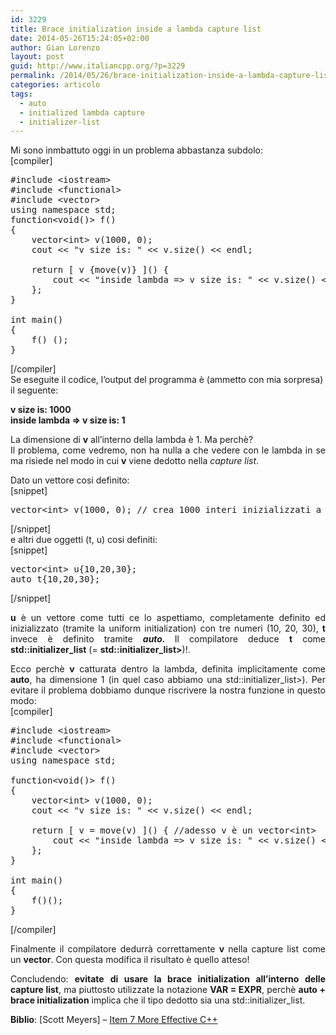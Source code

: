 ```yaml
---
id: 3229
title: Brace initialization inside a lambda capture list
date: 2014-05-26T15:24:05+02:00
author: Gian Lorenzo
layout: post
guid: http://www.italiancpp.org/?p=3229
permalink: /2014/05/26/brace-initialization-inside-a-lambda-capture-list/
categories: articolo
tags:
  - auto
  - initialized lambda capture
  - initializer-list
---
```

Mi sono inmbattuto oggi in un problema abbastanza subdolo:  
[compiler]

<pre>#include &lt;iostream&gt;
#include &lt;functional&gt;
#include &lt;vector&gt;
using namespace std;
function&lt;void()&gt; f()
{
    vector&lt;int&gt; v(1000, 0);
    cout &lt;&lt; "v size is: " &lt;&lt; v.size() &lt;&lt; endl;

    return [ v {move(v)} ]() {
        cout &lt;&lt; "inside lambda =&gt; v size is: " &lt;&lt; v.size() &lt;&lt; endl;
    };
}

int main()
{
    f() ();
}</pre>

[/compiler]  
Se eseguite il codice, l&#8217;output del programma è (ammetto con mia sorpresa) il seguente:

**v size is: 1000**  
**inside lambda => v size is: 1**

<p style="text-align: justify;">
  La dimensione di <strong>v</strong> all&#8217;interno della lambda è 1. Ma perchè?<br /> Il problema, come vedremo, non ha nulla a che vedere con le lambda in se ma risiede nel modo in cui <strong>v</strong> viene dedotto nella <em>capture list</em>.
</p>

Dato un vettore cosi definito:  
[snippet]

<pre>vector&lt;int&gt; v(1000, 0); // crea 1000 interi inizializzati a 0</pre>

[/snippet]  
e altri due oggetti (t, u) cosi definiti:  
[snippet]

<pre>vector&lt;int&gt; u{10,20,30};
auto t{10,20,30};</pre>

[/snippet]

<p style="text-align: justify;">
  <strong>u</strong> è un vettore come tutti ce lo aspettiamo, completamente definito ed inizializzato (tramite la uniform initialization) con tre numeri (10, 20, 30), <strong>t</strong> invece è definito tramite <em><strong>auto. </strong></em>Il compilatore deduce <strong>t</strong> come <strong>std::initializer_list<decltype(v)></strong> (= <strong>std::initializer_list<vector<int>></strong>)!.
</p>

<p style="text-align: justify;">
  Ecco perchè <strong>v</strong> catturata dentro la lambda, definita implicitamente come <strong>auto</strong>, ha dimensione 1 (in quel caso abbiamo una std::initializer_list<vector<int>>). Per evitare il problema dobbiamo dunque riscrivere la nostra funzione in questo modo:<br /> [compiler]
</p>

<pre>#include &lt;iostream&gt;
#include &lt;functional&gt;
#include &lt;vector&gt;
using namespace std;

function&lt;void()&gt; f()
{
    vector&lt;int&gt; v(1000, 0);
    cout &lt;&lt; "v size is: " &lt;&lt; v.size() &lt;&lt; endl;

    return [ v = move(v) ]() { //adesso v è un vector&lt;int&gt;
        cout &lt;&lt; "inside lambda =&gt; v size is: " &lt;&lt; v.size() &lt;&lt; endl;
    };
}

int main()
{
    f()();
}</pre>

[/compiler]

<p style="text-align: justify;">
  Finalmente il compilatore dedurrà correttamente <strong>v</strong> nella capture list come un <strong>vector<int></strong>. Con questa modifica il risultato è quello atteso!
</p>

<p style="text-align: justify;">
  Concludendo: <strong>evitate</strong> <strong>di usare la brace initialization all&#8217;interno delle capture list</strong>, ma piuttosto utilizzate la notazione <strong>VAR = EXPR</strong>, perchè <strong>auto + brace initialization</strong> implica che il tipo dedotto sia una std::initializer_list.
</p>

**Biblio**: [Scott Meyers] &#8211; <a title="Item 7 - More Effective C++" href="http://aristeia.com/EC++11-14/parens%20or%20braces%202014-03-18.pdf" target="_blank">Item 7 More Effective C++</a>